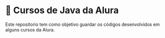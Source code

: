 # 🦕 Cursos de Java da Alura

Este repositorio tem como objetivo guardar os códigos desenvolvidos em alguns cursos da Alura.
